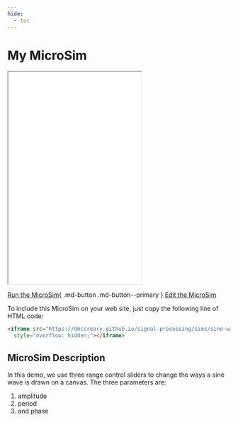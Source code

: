 ```yaml
---
hide:
  - toc
---
```

# My MicroSim

<iframe src="./main.html" height="480px" scrolling="no"
  style="overflow: hidden;"></iframe>

[Run the MicroSim](./sine-wave.html){ .md-button .md-button--primary }
[Edit the MicroSim](https://editor.p5js.org/dmccreary/sketches/0SEATs3jW)

To include this MicroSim on your web site, just copy the following line of HTML code:

```html
<iframe src="https://dmccreary.github.io/signal-processing/sims/sine-wave/main.html" height="480px" scrolling="no"
  style="overflow: hidden;"></iframe>
```
## MicroSim Description

In this demo, we use three range control sliders to change 
the ways a sine wave is drawn on a canvas.
The three parameters are:

1. amplitude
2. period
3. and phase
